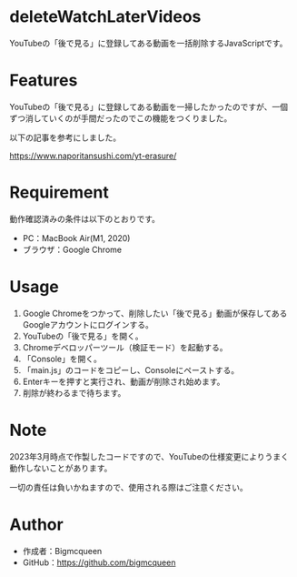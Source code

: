 # deleteWatchLaterVideos
 
YouTubeの「後で見る」に登録してある動画を一括削除するJavaScriptです。
 
# Features

YouTubeの「後で見る」に登録してある動画を一掃したかったのですが、一個ずつ消していくのが手間だったのでこの機能をつくりました。

以下の記事を参考にしました。

https://www.naporitansushi.com/yt-erasure/
 
# Requirement
 
動作確認済みの条件は以下のとおりです。

* PC：MacBook Air(M1, 2020)
* ブラウザ：Google Chrome
 
# Usage

1. Google Chromeをつかって、削除したい「後で見る」動画が保存してあるGoogleアカウントにログインする。
2. YouTubeの「後で見る」を開く。
3. Chromeデベロッパーツール（検証モード）を起動する。
4. 「Console」を開く。
5. 「main.js」のコードをコピーし、Consoleにペーストする。
6. Enterキーを押すと実行され、動画が削除され始めます。
7. 削除が終わるまで待ちます。
 
# Note

2023年3月時点で作製したコードですので、YouTubeの仕様変更によりうまく動作しないことがあります。

一切の責任は負いかねますので、使用される際はご注意ください。

# Author

* 作成者：Bigmcqueen
* GitHub：https://github.com/bigmcqueen
